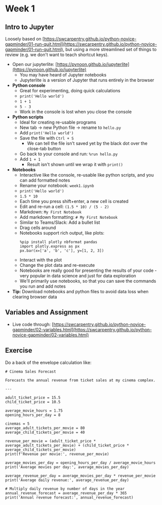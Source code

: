 # Week 1

## Intro to Jupyter

Loosely based on
[https://swcarpentry.github.io/python-novice-gapminder/01-run-quit.html](https://swcarpentry.github.io/python-novice-gapminder/01-run-quit.html),
but using a more streamlined set of things to review (e.g. we don't
want to teach shortcut keys).

* Open our jupyterlite:
  [https://pynoon.github.io/jupyterlite](https://pynoon.github.io/jupyterlite)
  * You may have heard of Jupyter notebooks
  * Jupyterlite is a version of Jupyter that runs entirely in the browser
* **Python console**
  * Great for experimenting, doing quick calculations
  * `print('Hello world')`
  * `1 + 1`
  * `5 - 3`
  * Work in the console is lost when you close the console
* **Python scripts**
  * Ideal for creating re-usable programs
  * New tab -> new Python file -> rename to `hello.py`
  * Add `print('Hello world')`
  * Save the file with `Ctrl + S`
    * We can tell the file isn't saved yet by the black dot over the
      close-tab button
  * Go back to your console and run: `%run hello.py`
  * Add `1 + 1`
    * Result isn't shown until we wrap it with `print()`
* **Notebooks**
  * Interactive like the console, re-usable like python scripts, and
    you can add formatted notes
  * Rename your notebook: `week1.ipynb`
  * `print('Hello world')`
  * `1.5 * 10`
  * Each time you press shift+enter, a new cell is created
  * Edit and re-run a cell: `(1.5 * 10) / (5 - 2)`
  * Markdown: `My First Notebook`
  * Add markdown formatting: `# My First Notebook`
  * Similar to Teams/Slack: Add a bullet list
  * Drag cells around
  * Notebooks support rich output, like plots:
    ```
    %pip install plotly nbformat pandas
    import plotly.express as px
    px.bar(x=['a', 'b', 'c'], y=[1, 2, 3])
    ```
  * Interact with the plot
  * Change the plot data and re-execute
  * Notebooks are really good for presenting the results of your
    code - very popular in data science and just for data exploration
  * We'll primarily use notebooks, so that you can save the commands
    you run and add notes
* **Tip:** Download notebooks and python files to avoid data loss when
  clearing browser data

## Variables and Assignment

* Live code through: [https://swcarpentry.github.io/python-novice-gapminder/02-variables.html](https://swcarpentry.github.io/python-novice-gapminder/02-variables.html)

## Exercise

Do a back of the envelope calculation like:

```
# Cinema Sales Forecast

Forecasts the annual revenue from ticket sales at my cinema complex.

---

adult_ticket_price = 15.5
child_ticket_price = 10.5

average_movie_hours = 1.75
opening_hours_per_day = 8

cinemas = 5
average_adult_tickets_per_movie = 80
average_child_tickets_per_movie = 40

revenue_per_movie = (adult_ticket_price * average_adult_tickets_per_movie) + (child_ticket_price * average_child_tickets_per_movie)
print(f'Revenue per movie:', revenue_per_movie)

average_movies_per_day = opening_hours_per_day / average_movie_hours
print('Average movies per day:', average_movies_per_day)

average_revenue_per_day = average_movies_per_day * revenue_per_movie
print('Average daily revenue:', average_revenue_per_day)

# Multiply daily revenue by number of days in the year
annual_revenue_forecast = average_revenue_per_day * 365
print('Annual revenue forecast:', annual_revenue_forecast)
```
